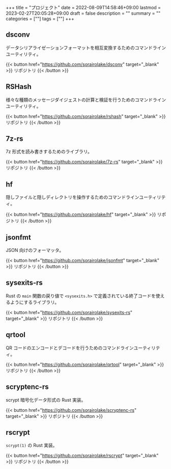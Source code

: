 +++
title = "プロジェクト"
date = 2022-08-09T14:58:46+09:00
lastmod = 2023-02-27T20:05:28+09:00
draft = false
description = ""
summary = ""
categories = [""]
tags = [""]
+++

## dsconv

データシリアライゼーションフォーマットを相互変換するためのコマンドラインユーティリティ。

{{< button href="https://github.com/sorairolake/dsconv" target="_blank" >}}
リポジトリ
{{< /button >}}

## RSHash

様々な種類のメッセージダイジェストの計算と検証を行うためのコマンドラインユーティリティ。

{{< button href="https://github.com/sorairolake/rshash" target="_blank" >}}
リポジトリ
{{< /button >}}

## 7z-rs

7z 形式を読み書きするためのライブラリ。

{{< button href="https://github.com/sorairolake/7z-rs" target="_blank" >}}
リポジトリ
{{< /button >}}

## hf

隠しファイルと隠しディレクトリを操作するためのコマンドラインユーティリティ。

{{< button href="https://github.com/sorairolake/hf" target="_blank" >}}
リポジトリ
{{< /button >}}

## jsonfmt

JSON 向けのフォーマッタ。

{{< button href="https://github.com/sorairolake/jsonfmt" target="_blank" >}}
リポジトリ
{{< /button >}}

## sysexits-rs

Rust の `main` 関数の戻り値で `<sysexits.h>` で定義されている終了コードを使えるようにするライブラリ。

{{< button href="https://github.com/sorairolake/sysexits-rs" target="_blank" >}}
リポジトリ
{{< /button >}}

## qrtool

QR コードのエンコードとデコードを行うためのコマンドラインユーティリティ。

{{< button href="https://github.com/sorairolake/qrtool" target="_blank" >}}
リポジトリ
{{< /button >}}

## scryptenc-rs

scrypt 暗号化データ形式の Rust 実装。

{{< button href="https://github.com/sorairolake/scryptenc-rs" target="_blank" >}}
リポジトリ
{{< /button >}}

## rscrypt

`scrypt(1)` の Rust 実装。

{{< button href="https://github.com/sorairolake/rscrypt" target="_blank" >}}
リポジトリ
{{< /button >}}
